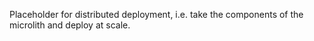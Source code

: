 Placeholder for distributed deployment, i.e. take the components of the microlith and deploy at scale.